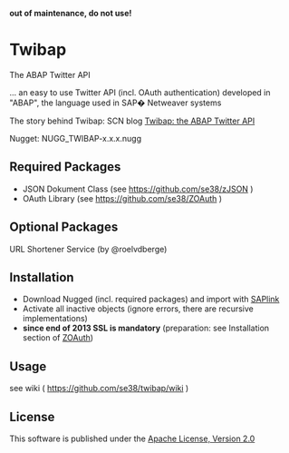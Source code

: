 __out of maintenance, do not use!__

# Twibap
The ABAP Twitter API

... an easy to use Twitter API (incl. OAuth authentication) developed in "ABAP", the language used in SAP� Netweaver systems

The story behind Twibap: SCN blog [Twibap: the ABAP Twitter API]( http://scn.sap.com/community/abap/connectivity/blog/2010/08/12/twibap-the-abap-twitter-api)
 
Nugget: NUGG_TWIBAP-x.x.x.nugg
 
## Required Packages
* JSON Dokument Class (see https://github.com/se38/zJSON )
* OAuth Library (see https://github.com/se38/ZOAuth )
 
## Optional Packages
URL Shortener Service (by @roelvdberge)
 
## Installation
* Download Nugged (incl. required packages) and import with [SAPlink](http://www.saplink.org)
* Activate all inactive objects (ignore errors, there are recursive implementations)
* **since end of 2013 SSL is mandatory** (preparation: see Installation section of [ZOAuth](https://github.com/se38/ZOAuth))

## Usage
see wiki ( https://github.com/se38/twibap/wiki )

## License
This software is published under the [Apache License, Version 2.0](http://www.apache.org/licenses/LICENSE-2.0.html)
